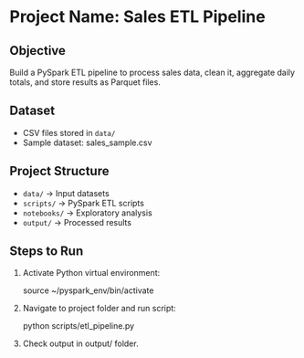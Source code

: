 # Project Name: Sales ETL Pipeline

## Objective
Build a PySpark ETL pipeline to process sales data, clean it, aggregate daily totals, and store results as Parquet files.

## Dataset
- CSV files stored in `data/`
- Sample dataset: sales_sample.csv

## Project Structure
- `data/` → Input datasets
- `scripts/` → PySpark ETL scripts
- `notebooks/` → Exploratory analysis
- `output/` → Processed results

## Steps to Run
1. Activate Python virtual environment:

   source ~/pyspark_env/bin/activate

2. Navigate to project folder and run script:

   python scripts/etl_pipeline.py

3. Check output in output/ folder.
